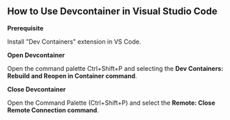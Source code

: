## How to Use Devcontainer in Visual Studio Code

**Prerequisite** 

Install "Dev Containers" extension in VS Code.

**Open Devcontainer**

Open the command palette Ctrl+Shift+P and selecting the **Dev Containers: Rebuild and Reopen in Container command**. 

**Close Devcontainer**

Open the Command Palette (Ctrl+Shift+P) and select the **Remote: Close Remote Connection command**.
